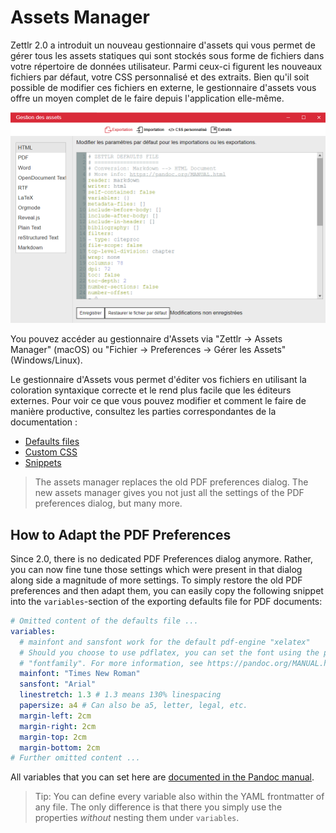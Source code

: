 # Assets Manager

Zettlr 2.0 a introduit un nouveau gestionnaire d'assets qui vous permet de gérer tous les assets statiques qui sont stockés sous forme de fichiers dans votre répertoire de données utilisateur. Parmi ceux-ci figurent les nouveaux fichiers par défaut, votre CSS personnalisé et des extraits. Bien qu'il soit possible de modifier ces fichiers en externe, le gestionnaire d'assets vous offre un moyen complet de le faire depuis l'application elle-même.

![The assets manager](../img/assets_manager.png)

You pouvez accéder au gestionnaire d'Assets via "Zettlr -> Assets Manager" (macOS) ou "Fichier -> Preferences -> Gérer les Assets" (Windows/Linux).

Le gestionnaire d'Assets vous permet d'éditer vos fichiers en utilisant la coloration syntaxique correcte et le rend plus facile que les éditeurs externes. Pour voir ce que vous pouvez modifier et comment le faire de manière productive, consultez les parties correspondantes de la documentation :

* [Defaults files](defaults-files.md)
* [Custom CSS](custom-css.md)
* [Snippets](snippets.md)

> The assets manager replaces the old PDF preferences dialog. The new assets manager gives you not just all the settings of the PDF preferences dialog, but many more.

## How to Adapt the PDF Preferences

Since 2.0, there is no dedicated PDF Preferences dialog anymore. Rather, you can now fine tune those settings which were present in that dialog along side a magnitude of more settings. To simply restore the old PDF preferences and then adapt them, you can easily copy the following snippet into the `variables`-section of the exporting defaults file for PDF documents:

```yaml
# Omitted content of the defaults file ...
variables:
  # mainfont and sansfont work for the default pdf-engine "xelatex"
  # Should you choose to use pdflatex, you can set the font using the property
  # "fontfamily". For more information, see https://pandoc.org/MANUAL.html#fonts
  mainfont: "Times New Roman"
  sansfont: "Arial"
  linestretch: 1.3 # 1.3 means 130% linespacing
  papersize: a4 # Can also be a5, letter, legal, etc.
  margin-left: 2cm
  margin-right: 2cm
  margin-top: 2cm
  margin-bottom: 2cm
# Further omitted content ...
```

All variables that you can set here are [documented in the Pandoc manual](https://pandoc.org/MANUAL.html#variables).

> Tip: You can define every variable also within the YAML frontmatter of any file. The only difference is that there you simply use the properties *without* nesting them under `variables`.
